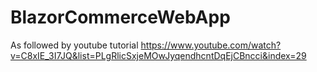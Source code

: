 # BlazorCommerceWebApp
As followed by youtube tutorial
https://www.youtube.com/watch?v=C8xIE_3I7JQ&list=PLgRlicSxjeMOwJyqendhcntDqEjCBncci&index=29
